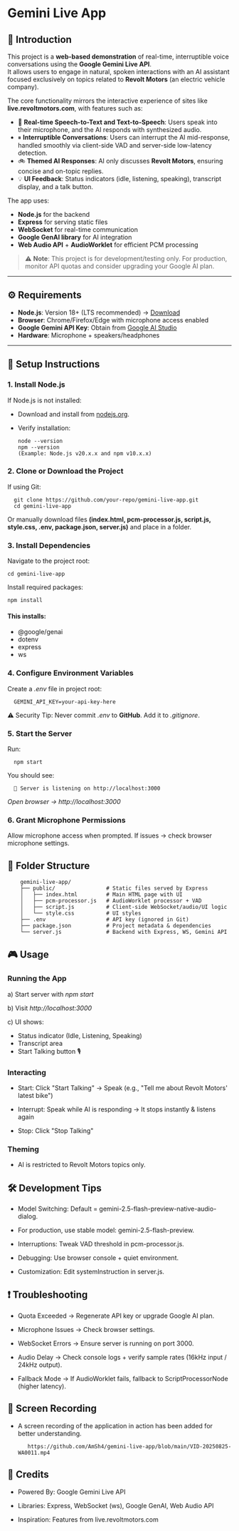 # Gemini Live App

## 📌 Introduction
This project is a **web-based demonstration** of real-time, interruptible voice conversations using the **Google Gemini Live API**.  
It allows users to engage in natural, spoken interactions with an AI assistant focused exclusively on topics related to **Revolt Motors** (an electric vehicle company).  

The core functionality mirrors the interactive experience of sites like **live.revoltmotors.com**, with features such as:

- 🎤 **Real-time Speech-to-Text and Text-to-Speech**: Users speak into their microphone, and the AI responds with synthesized audio.  
- ⏸ **Interruptible Conversations**: Users can interrupt the AI mid-response, handled smoothly via client-side VAD and server-side low-latency detection.  
- 🚲 **Themed AI Responses**: AI only discusses **Revolt Motors**, ensuring concise and on-topic replies.  
- 💡 **UI Feedback**: Status indicators (idle, listening, speaking), transcript display, and a talk button.  

The app uses:
- **Node.js** for the backend  
- **Express** for serving static files  
- **WebSocket** for real-time communication  
- **Google GenAI library** for AI integration  
- **Web Audio API** + **AudioWorklet** for efficient PCM processing  

> ⚠️ **Note**: This project is for development/testing only. For production, monitor API quotas and consider upgrading your Google AI plan.

---

## ⚙️ Requirements
- **Node.js**: Version 18+ (LTS recommended) → [Download](https://nodejs.org/)  
- **Browser**: Chrome/Firefox/Edge with microphone access enabled  
- **Google Gemini API Key**: Obtain from [Google AI Studio](https://aistudio.google.com/)  
- **Hardware**: Microphone + speakers/headphones  

---

## 🚀 Setup Instructions

### 1. Install Node.js
If Node.js is not installed:  
- Download and install from [nodejs.org](https://nodejs.org/).  
- Verify installation:

      node --version
      npm --version
      (Example: Node.js v20.x.x and npm v10.x.x)

### 2. Clone or Download the Project

If using Git:

      git clone https://github.com/your-repo/gemini-live-app.git
      cd gemini-live-app


Or manually download files **(index.html, pcm-processor.js, script.js, style.css, .env, package.json, server.js)** and place in a folder.

### 3. Install Dependencies

Navigate to the project root:

    cd gemini-live-app
Install required packages:

    npm install


#### This installs:

- @google/genai
- dotenv
- express
- ws

### 4. Configure Environment Variables

Create a *.env* file in project root:

      GEMINI_API_KEY=your-api-key-here


⚠️ Security Tip: Never commit *.env* to **GitHub**. Add it to *.gitignore*.

### 5. Start the Server

Run:

      npm start

You should see:

      🚀 Server is listening on http://localhost:3000


*Open browser → http://localhost:3000*

### 6. Grant Microphone Permissions

Allow microphone access when prompted.
If issues → check browser microphone settings.

## 📂 Folder Structure
        gemini-live-app/
        ├── public/                # Static files served by Express
        │   ├── index.html         # Main HTML page with UI
        │   ├── pcm-processor.js   # AudioWorklet processor + VAD
        │   ├── script.js          # Client-side WebSocket/audio/UI logic
        │   └── style.css          # UI styles
        ├── .env                   # API key (ignored in Git)
        ├── package.json           # Project metadata & dependencies
        └── server.js              # Backend with Express, WS, Gemini API

## 🎮 Usage
### Running the App

a) Start server with *npm start*

b) Visit *http://localhost:3000*

c) UI shows:

- Status indicator (Idle, Listening, Speaking)
- Transcript area
- Start Talking button 🎙️

### Interacting

- Start: Click "Start Talking" → Speak (e.g., "Tell me about Revolt Motors' latest bike")

- Interrupt: Speak while AI is responding → It stops instantly & listens again

- Stop: Click "Stop Talking"

### Theming

- AI is restricted to Revolt Motors topics only.

## 🛠️ Development Tips

- Model Switching: Default = gemini-2.5-flash-preview-native-audio-dialog.
- For production, use stable model: gemini-2.5-flash-preview.

- Interruptions: Tweak VAD threshold in pcm-processor.js.

- Debugging: Use browser console + quiet environment.

- Customization: Edit systemInstruction in server.js.

## ❗ Troubleshooting

- Quota Exceeded → Regenerate API key or upgrade Google AI plan.

- Microphone Issues → Check browser settings.

- WebSocket Errors → Ensure server is running on port 3000.

- Audio Delay → Check console logs + verify sample rates (16kHz input / 24kHz output).

- Fallback Mode → If AudioWorklet fails, fallback to ScriptProcessorNode (higher latency).

## 🎥 Screen Recording  
- A screen recording of the application in action has been added for better understanding.
  
         https://github.com/AmSh4/gemini-live-app/blob/main/VID-20250825-WA0011.mp4

## 🙌 Credits

- Powered By: Google Gemini Live API

- Libraries: Express, WebSocket (ws), Google GenAI, Web Audio API

- Inspiration: Features from live.revoltmotors.com

  
